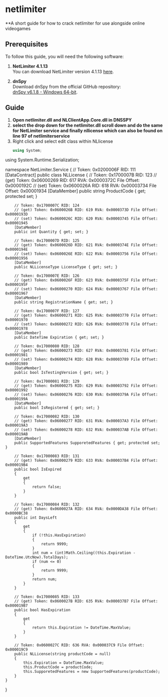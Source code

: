 # netlimiter
**A short guide for how to crack netlimiter for use alongside online videogames

## Prerequisites
To follow this guide, you will need the following software:

1. **NetLimiter 4.1.13**  
   You can download NetLimiter version 4.1.13 [here](https://www.netlimiter.com/download/nl4/NetLimiterSetup_4.1.13.exe).

2. **dnSpy**  
   Download dnSpy from the official GitHub repository:  
   [dnSpy v6.1.8 - Windows 64-bit](https://github.com/dnSpy/dnSpy/releases/download/v6.1.8/dnSpy-net-win64.zip).

## Guide
1. **Open netlimiter.dll and NLClientApp.Core.dll in DNSSPY**
2. **select the drop down for the netlimiter.dll scroll down and do the same for NetLimiter service and finally nllicense which can also be found on line 97 of netlimiterservice**
3. Right click and select edit class within NLlicense
   ```cs
   using System;
using System.Runtime.Serialization;

namespace NetLimiter.Service
{
	// Token: 0x0200006F RID: 111
	[DataContract]
	public class NLLicense
	{
		// Token: 0x1700007B RID: 123
		// (get) Token: 0x06000269 RID: 617 RVA: 0x0000372C File Offset: 0x0000192C
		// (set) Token: 0x0600026A RID: 618 RVA: 0x00003734 File Offset: 0x00001934
		[DataMember]
		public string ProductCode { get; protected set; }

		// Token: 0x1700007C RID: 124
		// (get) Token: 0x0600026B RID: 619 RVA: 0x0000373D File Offset: 0x0000193D
		// (set) Token: 0x0600026C RID: 620 RVA: 0x00003745 File Offset: 0x00001945
		[DataMember]
		public int Quantity { get; set; }

		// Token: 0x1700007D RID: 125
		// (get) Token: 0x0600026D RID: 621 RVA: 0x0000374E File Offset: 0x0000194E
		// (set) Token: 0x0600026E RID: 622 RVA: 0x00003756 File Offset: 0x00001956
		[DataMember]
		public NLLicenseType LicenseType { get; set; }

		// Token: 0x1700007E RID: 126
		// (get) Token: 0x0600026F RID: 623 RVA: 0x0000375F File Offset: 0x0000195F
		// (set) Token: 0x06000270 RID: 624 RVA: 0x00003767 File Offset: 0x00001967
		[DataMember]
		public string RegistrationName { get; set; }

		// Token: 0x1700007F RID: 127
		// (get) Token: 0x06000271 RID: 625 RVA: 0x00003770 File Offset: 0x00001970
		// (set) Token: 0x06000272 RID: 626 RVA: 0x00003778 File Offset: 0x00001978
		[DataMember]
		public DateTime Expiration { get; set; }

		// Token: 0x17000080 RID: 128
		// (get) Token: 0x06000273 RID: 627 RVA: 0x00003781 File Offset: 0x00001981
		// (set) Token: 0x06000274 RID: 628 RVA: 0x00003789 File Offset: 0x00001989
		[DataMember]
		public bool IsTestingVersion { get; set; }

		// Token: 0x17000081 RID: 129
		// (get) Token: 0x06000275 RID: 629 RVA: 0x00003792 File Offset: 0x00001992
		// (set) Token: 0x06000276 RID: 630 RVA: 0x0000379A File Offset: 0x0000199A
		[DataMember]
		public bool IsRegistered { get; set; }

		// Token: 0x17000082 RID: 130
		// (get) Token: 0x06000277 RID: 631 RVA: 0x000037A3 File Offset: 0x000019A3
		// (set) Token: 0x06000278 RID: 632 RVA: 0x000037AB File Offset: 0x000019AB
		[DataMember]
		public SupportedFeatures SupporetedFeatures { get; protected set; }

		// Token: 0x17000083 RID: 131
		// (get) Token: 0x06000279 RID: 633 RVA: 0x000037B4 File Offset: 0x000019B4
		public bool IsExpired
		{
			get
			{
				return false;
			}
		}

		// Token: 0x17000084 RID: 132
		// (get) Token: 0x0600027A RID: 634 RVA: 0x0000DA38 File Offset: 0x0000BC38
		public int DaysLeft
		{
			get
			{
				if (!this.HasExpiration)
				{
					return 9999;
				}
				int num = (int)Math.Ceiling((this.Expiration - DateTime.UtcNow).TotalDays);
				if (num <= 0)
				{
					return 9999;
				}
				return num;
			}
		}

		// Token: 0x17000085 RID: 133
		// (get) Token: 0x0600027B RID: 635 RVA: 0x000037B7 File Offset: 0x000019B7
		public bool HasExpiration
		{
			get
			{
				return this.Expiration != DateTime.MaxValue;
			}
		}

		// Token: 0x0600027C RID: 636 RVA: 0x000037C9 File Offset: 0x000019C9
		public NLLicense(string productCode = null)
		{
			this.Expiration = DateTime.MaxValue;
			this.ProductCode = productCode;
			this.SupporetedFeatures = new SupportedFeatures(productCode);
		}
	}
}

   ```
